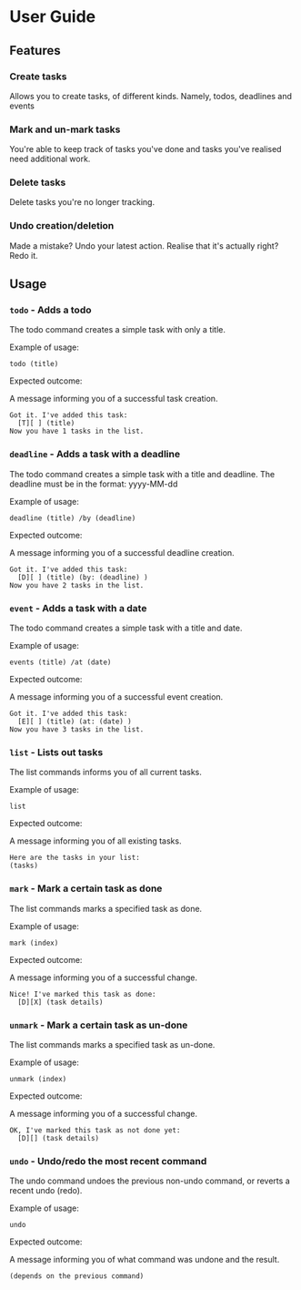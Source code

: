 # User Guide

## Features 

### Create tasks

Allows you to create tasks, of different kinds. Namely, todos, deadlines and events

### Mark and un-mark tasks

You're able to keep track of tasks you've done and tasks you've realised need additional work.

### Delete tasks

Delete tasks you're no longer tracking.

### Undo creation/deletion

Made a mistake? Undo your latest action. Realise that it's actually right? Redo it.

## Usage

### `todo` - Adds a todo

The todo command creates a simple task with only a title.

Example of usage: 

`todo (title)`

Expected outcome:

A message informing you of a successful task creation.

```
Got it. I've added this task:
  [T][ ] (title)
Now you have 1 tasks in the list.
```

### `deadline` - Adds a task with a deadline

The todo command creates a simple task with a title and deadline. The deadline must be in the format: yyyy-MM-dd

Example of usage:

`deadline (title) /by (deadline)`

Expected outcome:

A message informing you of a successful deadline creation.

```
Got it. I've added this task:
  [D][ ] (title) (by: (deadline) )
Now you have 2 tasks in the list.
```
### `event` - Adds a task with a date

The todo command creates a simple task with a title and date.

Example of usage:

`events (title) /at (date)`

Expected outcome:

A message informing you of a successful event creation.

```
Got it. I've added this task:
  [E][ ] (title) (at: (date) )
Now you have 3 tasks in the list.
```

### `list` - Lists out tasks

The list commands informs you of all current tasks.

Example of usage:

`list`

Expected outcome:

A message informing you of all existing tasks.

```
Here are the tasks in your list:
(tasks)
```

### `mark` - Mark a certain task as done

The list commands marks a specified task as done.

Example of usage:

`mark (index)`

Expected outcome:

A message informing you of a successful change.

```
Nice! I've marked this task as done:
  [D][X] (task details)
```
### `unmark` - Mark a certain task as un-done

The list commands marks a specified task as un-done.

Example of usage:

`unmark (index)`

Expected outcome:

A message informing you of a successful change.

```
OK, I've marked this task as not done yet:
  [D][] (task details)
```

### `undo` - Undo/redo the most recent command

The undo command undoes the previous non-undo command, or reverts a recent
undo (redo).

Example of usage:

`undo`

Expected outcome:

A message informing you of what command was undone and the result.

```
(depends on the previous command)
```